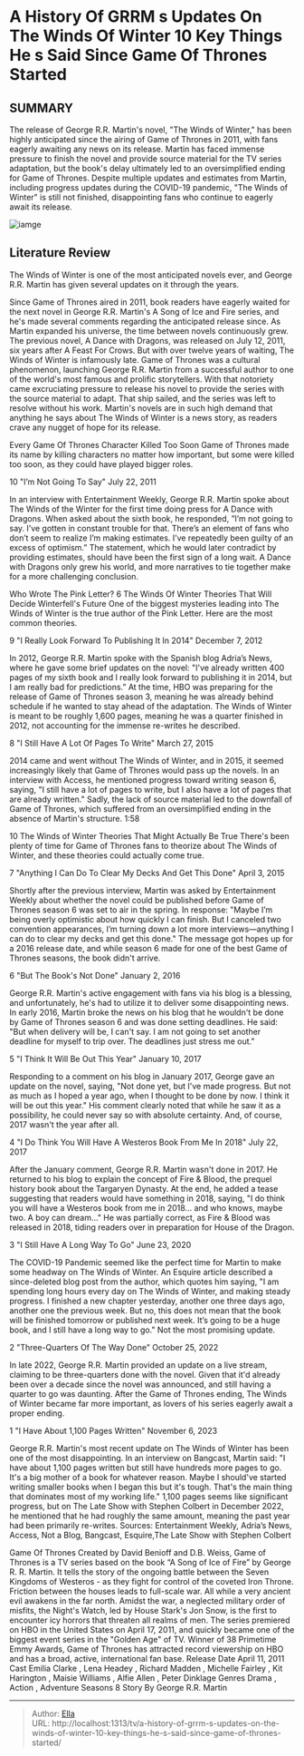# A History Of GRRM s Updates On The Winds Of Winter 10 Key Things He s Said Since Game Of Thrones Started


## SUMMARY 


 The release of George R.R. Martin&#39;s novel, &#34;The Winds of Winter,&#34; has been highly anticipated since the airing of Game of Thrones in 2011, with fans eagerly awaiting any news on its release. 
 Martin has faced immense pressure to finish the novel and provide source material for the TV series adaptation, but the book&#39;s delay ultimately led to an oversimplified ending for Game of Thrones. 
 Despite multiple updates and estimates from Martin, including progress updates during the COVID-19 pandemic, &#34;The Winds of Winter&#34; is still not finished, disappointing fans who continue to eagerly await its release. 

![iamge](https://static1.srcdn.com/wordpress/wp-content/uploads/2024/01/the-winds-of-winter-books-george-r-r-martin-updates.jpg)

## Literature Review
The Winds of Winter is one of the most anticipated novels ever, and George R.R. Martin has given several updates on it through the years.




Since Game of Thrones aired in 2011, book readers have eagerly waited for the next novel in George R.R. Martin&#39;s A Song of Ice and Fire series, and he&#39;s made several comments regarding the anticipated release since. As Martin expanded his universe, the time between novels continuously grew. The previous novel, A Dance with Dragons, was released on July 12, 2011, six years after A Feast For Crows. But with over twelve years of waiting, The Winds of Winter is infamously late.
Game of Thrones was a cultural phenomenon, launching George R.R. Martin from a successful author to one of the world&#39;s most famous and prolific storytellers. With that notoriety came excruciating pressure to release his novel to provide the series with the source material to adapt. That ship sailed, and the series was left to resolve without his work. Martin&#39;s novels are in such high demand that anything he says about The Winds of Winter is a news story, as readers crave any nugget of hope for its release.
            
 
 Every Game Of Thrones Character Killed Too Soon 
Game of Thrones made its name by killing characters no matter how important, but some were killed too soon, as they could have played bigger roles.













 








 10  &#34;I’m Not Going To Say&#34; 
July 22, 2011
        

In an interview with Entertainment Weekly, George R.R. Martin spoke about The Winds of the Winter for the first time doing press for A Dance with Dragons. When asked about the sixth book, he responded, ”I’m not going to say. I’ve gotten in constant trouble for that. There’s an element of fans who don’t seem to realize I’m making estimates. I’ve repeatedly been guilty of an excess of optimism.” The statement, which he would later contradict by providing estimates, should have been the first sign of a long wait. A Dance with Dragons only grew his world, and more narratives to tie together make for a more challenging conclusion.
            
 
 Who Wrote The Pink Letter? 6 The Winds Of Winter Theories That Will Decide Winterfell&#39;s Future 
One of the biggest mysteries leading into The Winds of Winter is the true author of the Pink Letter. Here are the most common theories.









 9  &#34;I Really Look Forward To Publishing It In 2014&#34; 
December 7, 2012
        

In 2012, George R.R. Martin spoke with the Spanish blog Adria’s News, where he gave some brief updates on the novel: &#34;I&#39;ve already written 400 pages of my sixth book and I really look forward to publishing it in 2014, but I am really bad for predictions.” At the time, HBO was preparing for the release of Game of Thrones season 3, meaning he was already behind schedule if he wanted to stay ahead of the adaptation. The Winds of Winter is meant to be roughly 1,600 pages, meaning he was a quarter finished in 2012, not accounting for the immense re-writes he described.





 8  &#34;I Still Have A Lot Of Pages To Write&#34; 
March 27, 2015
        

2014 came and went without The Winds of Winter, and in 2015, it seemed increasingly likely that Game of Thrones would pass up the novels. In an interview with Access, he mentioned progress toward writing season 6, saying, &#34;I still have a lot of pages to write, but I also have a lot of pages that are already written.&#34; Sadly, the lack of source material led to the downfall of Game of Thrones, which suffered from an oversimplified ending in the absence of Martin&#39;s structure.
 1:58                  
 
 10 The Winds of Winter Theories That Might Actually Be True 
There&#39;s been plenty of time for Game of Thrones fans to theorize about The Winds of Winter, and these theories could actually come true.









 7  &#34;Anything I Can Do To Clear My Decks And Get This Done&#34; 
April 3, 2015
        

Shortly after the previous interview, Martin was asked by Entertainment Weekly about whether the novel could be published before Game of Thrones season 6 was set to air in the spring. In response: &#34;Maybe I’m being overly optimistic about how quickly I can finish. But I canceled two convention appearances, I’m turning down a lot more interviews—anything I can do to clear my decks and get this done.&#34; The message got hopes up for a 2016 release date, and while season 6 made for one of the best Game of Thrones seasons, the book didn&#39;t arrive.





 6  &#34;But The Book&#39;s Not Done&#34; 
January 2, 2016
        

George R.R. Martin&#39;s active engagement with fans via his blog is a blessing, and unfortunately, he&#39;s had to utilize it to deliver some disappointing news. In early 2016, Martin broke the news on his blog that he wouldn&#39;t be done by Game of Thrones season 6 and was done setting deadlines. He said: &#34;But when delivery will be, I can&#39;t say. I am not going to set another deadline for myself to trip over. The deadlines just stress me out.&#34; 





 5  &#34;I Think It Will Be Out This Year&#34; 
January 10, 2017
        

Responding to a comment on his blog in January 2017, George gave an update on the novel, saying, &#34;Not done yet, but I&#39;ve made progress. But not as much as I hoped a year ago, when I thought to be done by now. I think it will be out this year.&#34; His comment clearly noted that while he saw it as a possibility, he could never say so with absolute certainty. And, of course, 2017 wasn&#39;t the year after all.





 4  &#34;I Do Think You Will Have A Westeros Book From Me In 2018&#34; 
July 22, 2017


 







After the January comment, George R.R. Martin wasn&#39;t done in 2017. He returned to his blog to explain the concept of Fire &amp; Blood, the prequel history book about the Targaryen Dynasty. At the end, he added a tease suggesting that readers would have something in 2018, saying, &#34;I do think you will have a Westeros book from me in 2018... and who knows, maybe two. A boy can dream...&#34; He was partially correct, as Fire &amp; Blood was released in 2018, tiding readers over in preparation for House of the Dragon.





 3  &#34;I Still Have A Long Way To Go&#34; 
June 23, 2020


 







The COVID-19 Pandemic seemed like the perfect time for Martin to make some headway on The Winds of Winter. An Esquire article described a since-deleted blog post from the author, which quotes him saying, &#34;I am spending long hours every day on The Winds of Winter, and making steady progress. I finished a new chapter yesterday, another one three days ago, another one the previous week. But no, this does not mean that the book will be finished tomorrow or published next week. It’s going to be a huge book, and I still have a long way to go.&#34; Not the most promising update.





 2  &#34;Three-Quarters Of The Way Done&#34; 
October 25, 2022
        

In late 2022, George R.R. Martin provided an update on a live stream, claiming to be three-quarters done with the novel. Given that it&#39;d already been over a decade since the novel was announced, and still having a quarter to go was daunting. After the Game of Thrones ending, The Winds of Winter became far more important, as lovers of his series eagerly await a proper ending.





 1  &#34;I Have About 1,100 Pages Written&#34; 
November 6, 2023
        

George R.R. Martin&#39;s most recent update on The Winds of Winter has been one of the most disappointing. In an interview on Bangcast, Martin said: &#34;I have about 1,100 pages written but still have hundreds more pages to go. It&#39;s a big mother of a book for whatever reason. Maybe I should&#39;ve started writing smaller books when I began this but it&#39;s tough. That&#39;s the main thing that dominates most of my working life.&#34; 1,100 pages seems like significant progress, but on The Late Show with Stephen Colbert in December 2022, he mentioned that he had roughly the same amount, meaning the past year had been primarily re-writes.
Sources: Entertainment Weekly, Adria’s News, Access, Not a Blog, Bangcast, Esquire,The Late Show with Stephen Colbert
        


 Game Of Thrones 
Created by David Benioff and D.B. Weiss, Game of Thrones is a TV series based on the book “A Song of Ice of Fire” by George R. R. Martin. It tells the story of the ongoing battle between the Seven Kingdoms of Westeros - as they fight for control of the coveted Iron Throne. Friction between the houses leads to full-scale war. All while a very ancient evil awakens in the far north. Amidst the war, a neglected military order of misfits, the Night&#39;s Watch, led by House Stark&#39;s Jon Snow, is the first to encounter icy horrors that threaten all realms of men. The series premiered on HBO in the United States on April 17, 2011, and quickly became one of the biggest event series in the &#34;Golden Age&#34; of TV. Winner of 38 Primetime Emmy Awards, Game of Thrones has attracted record viewership on HBO and has a broad, active, international fan base.
 Release Date   April 11, 2011    Cast   Emilia Clarke , Lena Headey , Richard Madden , Michelle Fairley , Kit Harington , Maisie Williams , Alfie Allen , Peter Dinklage    Genres   Drama , Action , Adventure    Seasons   8    Story By   George R.R. Martin    





---

> Author: [Ella](https://instagram.hk.cn/)  
> URL: http://localhost:1313/tv/a-history-of-grrm-s-updates-on-the-winds-of-winter-10-key-things-he-s-said-since-game-of-thrones-started/  

